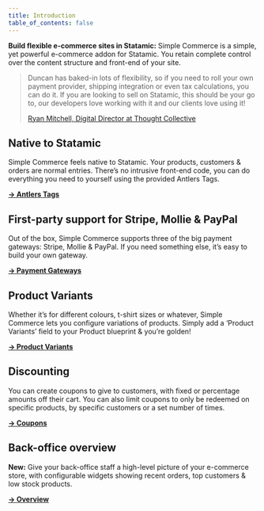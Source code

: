```yaml
---
title: Introduction
table_of_contents: false
---
```


**Build flexible e-commerce sites in Statamic:** Simple Commerce is a simple, yet powerful e-commerce addon for Statamic. You retain complete control over the content structure and front-end of your site.

> Duncan has baked-in lots of flexibility, so if you need to roll your own payment provider, shipping integration or even tax calculations, you can do it. If you are looking to sell on Statamic, this should be your go to, our developers love working with it and our clients love using it!
>
> [Ryan Mitchell, Digital Director at Thought Collective](https://www.thoughtcollective.com/?ref=simple_commerce_docs)

## Native to Statamic

Simple Commerce feels native to Statamic. Your products, customers & orders are normal entries. There’s no intrusive front-end code, you can do everything you need to yourself using the provided Antlers Tags.

[**→ Antlers Tags**](/tags)

## First-party support for Stripe, Mollie & PayPal

Out of the box, Simple Commerce supports three of the big payment gateways: Stripe, Mollie & PayPal. If you need something else, it’s easy to build your own gateway.

[**→ Payment Gateways**](/payment-gateways)

## Product Variants

Whether it’s for different colours, t-shirt sizes or whatever, Simple Commerce lets you configure variations of products. Simply add a ‘Product Variants’ field to your Product blueprint & you’re golden!

[**→ Product Variants**](/product-variants)

## Discounting

You can create coupons to give to customers, with fixed or percentage amounts off their cart. You can also limit coupons to only be redeemed on specific products, by specific customers or a set number of times.

[**→ Coupons**](/coupons)

## Back-office overview

**New:** Give your back-office staff a high-level picture of your e-commerce store, with configurable widgets showing recent orders, top customers & low stock products.

[**→ Overview**](/control-panel#content-overview-page)
